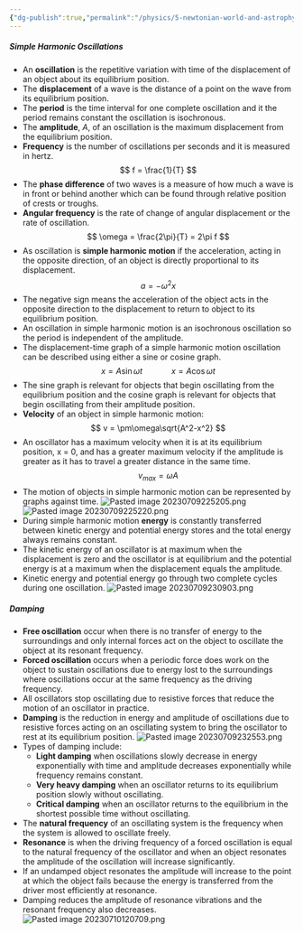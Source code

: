 ```yaml
---
{"dg-publish":true,"permalink":"/physics/5-newtonian-world-and-astrophysics/oscilattions/"}
---
```


##### Simple Harmonic Oscillations
- An **oscillation** is the repetitive variation with time of the displacement of an object about its equilibrium position.
- The **displacement** of a wave is the distance of a point on the wave from its equilibrium position.
- The **period** is the time interval for one complete oscillation and it the period remains constant the oscillation is isochronous.
- The **amplitude**, *A*, of an oscillation is the maximum displacement from the equilibrium position.
- **Frequency** is the number of oscillations per seconds and it is measured in hertz.
$$
f = \frac{1}{T}
$$
- The **phase difference** of two waves is a measure of how much a wave is in front or behind another which can be found through relative position of crests or troughs.
- **Angular frequency** is the rate of change of angular displacement or the rate of oscillation. 
$$
\omega = \frac{2\pi}{T} = 2\pi f 
$$
- As oscillation is **simple harmonic motion** if the acceleration, acting in the opposite direction, of an object is directly proportional to its displacement.
$$
a = -\omega^2x
$$
- The negative sign means the acceleration of the object acts in the opposite direction to the displacement to return to object to its equilibrium position.
- An oscillation in simple harmonic motion is an isochronous oscillation so the period is independent of the amplitude.
- The displacement-time graph of a simple harmonic motion oscillation can be described using either a sine or cosine graph.
$$
x = A\sin\omega t\ \ \ \ \ \ \ \ \ \ \ \ \ x = A\cos\omega t
$$
- The sine graph is relevant for objects that begin oscillating from the equilibrium position and the cosine graph is relevant for objects that begin oscillating from their amplitude position.
- **Velocity** of an object in simple harmonic motion:
$$
v = \pm\omega\sqrt{A^2-x^2}
$$
- An oscillator has a maximum velocity when it is at its equilibrium position, x = 0, and has a greater maximum velocity if the amplitude is greater as it has to travel a greater distance in the same time.
$$
v_{max} = \omega A
$$
- The motion of objects in simple harmonic motion can be represented by graphs against time.
	![Pasted image 20230709225205.png](/img/user/Attachments/Attachments/Pasted%20image%2020230709225205.png)
	![Pasted image 20230709225220.png](/img/user/Attachments/Attachments/Pasted%20image%2020230709225220.png)
- During simple harmonic motion **energy** is constantly transferred between kinetic energy and potential energy stores and the total energy always remains constant.
- The kinetic energy of an oscillator is at maximum when the displacement is zero and the oscillator is at equilibrium and the potential energy is at a maximum when the displacement equals the amplitude.
- Kinetic energy and potential energy go through two complete cycles during one oscillation.
![Pasted image 20230709230903.png](/img/user/Attachments/Attachments/Pasted%20image%2020230709230903.png)

##### Damping
- **Free oscillation** occur when there is no transfer of energy to the surroundings and only internal forces act on the object to oscillate the object at its resonant frequency.
- **Forced oscillation** occurs when a periodic force does work on the object to sustain oscillations due to energy lost to the surroundings where oscillations occur at the same frequency as the driving frequency.
- All oscillators stop oscillating due to resistive forces that reduce the motion of an oscillator in practice.
- **Damping** is the reduction in energy and amplitude of oscillations due to resistive forces acting on an oscillating system to bring the oscillator to rest at its equilibrium position.
![Pasted image 20230709232553.png](/img/user/Attachments/Attachments/Pasted%20image%2020230709232553.png)
- Types of damping include:
	- **Light damping** when oscillations slowly decrease in energy exponentially with time and amplitude decreases exponentially while frequency remains constant.
	- **Very heavy damping** when an oscillator returns to its equilibrium position slowly without oscillating.
	- **Critical damping** when an oscillator returns to the equilibrium in the shortest possible time without oscillating.
- The **natural frequency** of an oscillating system is the frequency when the system is allowed to oscillate freely.
- **Resonance** is when the driving frequency of a forced oscillation is equal to the natural frequency of the oscillator and when an object resonates the amplitude of the oscillation will increase significantly.
- If an undamped object resonates the amplitude will increase to the point at which the object fails because the energy is transferred from the driver most efficiently at resonance.
- Damping reduces the amplitude of resonance vibrations and the resonant frequency also decreases.
![Pasted image 20230710120709.png](/img/user/Attachments/Attachments/Pasted%20image%2020230710120709.png)